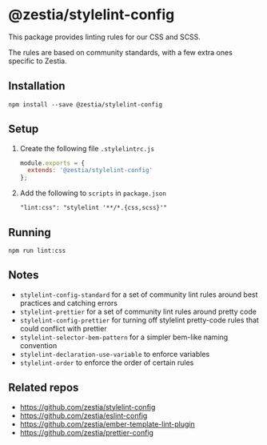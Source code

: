 # @zestia/stylelint-config

This package provides linting rules for our CSS and SCSS.

The rules are based on community standards, with a few extra ones specific to Zestia.

## Installation

```
npm install --save @zestia/stylelint-config
```

## Setup

1. Create the following file `.stylelintrc.js`

    ```javascript
    module.exports = {
      extends: '@zestia/stylelint-config'
    };
    ```

2. Add the following to `scripts` in `package.json`

    ```
    "lint:css": "stylelint '**/*.{css,scss}'"
    ```

## Running

```
npm run lint:css
```

## Notes

* `stylelint-config-standard` for a set of community lint rules around best practices and catching errors
* `stylelint-prettier` for a set of community lint rules around pretty code
* `stylelint-config-prettier` for turning off stylelint pretty-code rules that could conflict with prettier
* `stylelint-selector-bem-pattern` for a simpler bem-like naming convention
* `stylelint-declaration-use-variable` to enforce variables
* `stylelint-order` to enforce the order of certain rules

## Related repos

* https://github.com/zestia/stylelint-config
* https://github.com/zestia/eslint-config
* https://github.com/zestia/ember-template-lint-plugin
* https://github.com/zestia/prettier-config